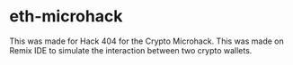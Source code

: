 # eth-microhack

This was made for Hack 404 for the Crypto Microhack. This was made on Remix IDE to simulate the interaction between two crypto wallets.
